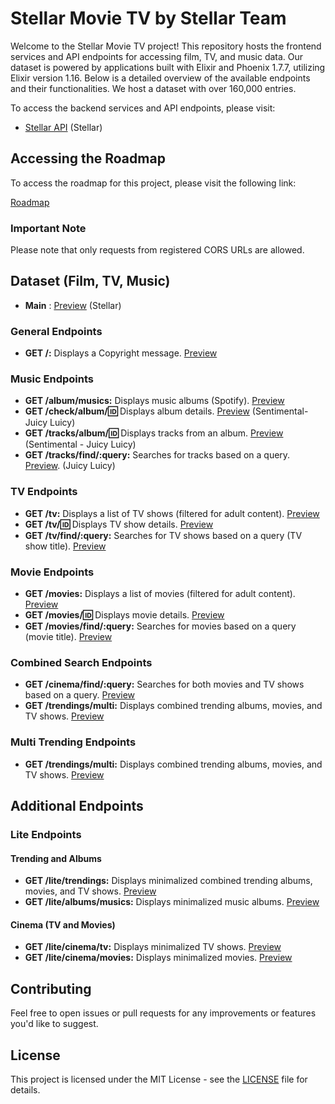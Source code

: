 # Stellar Movie TV by Stellar Team

Welcome to the Stellar Movie TV project! This repository hosts the frontend services and API endpoints for accessing film, TV, and music data. Our dataset is powered by applications built with Elixir and Phoenix 1.7.7, utilizing Elixir version 1.16. Below is a detailed overview of the available endpoints and their functionalities. We host a dataset with over 160,000 entries.

To access the backend services and API endpoints, please visit: 
- [Stellar API](https://stellar.febrian.id/) (Stellar)

## Accessing the Roadmap

To access the roadmap for this project, please visit the following link:

[Roadmap](https://collegeid.github.io/rythym_markmap/)

### Important Note

Please note that only requests from registered CORS URLs are allowed.

## Dataset (Film, TV, Music)
- **Main** : [Preview](https://stellar.febrian.id/) (Stellar)

### General Endpoints

- **GET /:** Displays a Copyright message. [Preview](https://stellar.febrian.id/)
  
### Music Endpoints

- **GET /album/musics:** Displays music albums (Spotify). [Preview](https://stellar.febrian.id/album/musics)
- **GET /check/album/:id:** Displays album details. [Preview](https://stellar.febrian.id/check/album/2lZzryqflrZLO9YDjnlkMz) (Sentimental- Juicy Luicy)
- **GET /tracks/album/:id:** Displays tracks from an album. [Preview](https://stellar.febrian.id/tracks/album/2lZzryqflrZLO9YDjnlkMz) (Sentimental - Juicy Luicy)
- **GET /tracks/find/:query:** Searches for tracks based on a query. [Preview](https://stellar.febrian.id/tracks/find/juicy%20luicy). (Juicy Luicy)

### TV Endpoints

- **GET /tv:** Displays a list of TV shows (filtered for adult content). [Preview](https://stellar.febrian.id/tv)
- **GET /tv/:id:** Displays TV show details. [Preview](https://stellar.febrian.id/tv/1)
- **GET /tv/find/:query:** Searches for TV shows based on a query (TV show title). [Preview](https://stellar.febrian.id/tv/find/breaking)

### Movie Endpoints

- **GET /movies:** Displays a list of movies (filtered for adult content). [Preview](https://stellar.febrian.id/movies)
- **GET /movies/:id:** Displays movie details. [Preview](https://stellar.febrian.id/movies/823464)
- **GET /movies/find/:query:** Searches for movies based on a query (movie title). [Preview](https://stellar.febrian.id/movies/find/inception)

### Combined Search Endpoints

- **GET /cinema/find/:query:** Searches for both movies and TV shows based on a query. [Preview](https://stellar.febrian.id/cinema/find/spiderman%202)
- **GET /trendings/multi:** Displays combined trending albums, movies, and TV shows. [Preview](https://stellar.febrian.id/trendings/multi)

### Multi Trending Endpoints

- **GET /trendings/multi:** Displays combined trending albums, movies, and TV shows. [Preview](https://stellar.febrian.id/trendings/multi)

## Additional Endpoints

### Lite Endpoints

#### Trending and Albums

- **GET /lite/trendings:** Displays minimalized combined trending albums, movies, and TV shows. [Preview](https://stellar.febrian.id/lite/trendings)
- **GET /lite/albums/musics:** Displays minimalized music albums. [Preview](https://stellar.febrian.id/lite/albums/musics)

#### Cinema (TV and Movies)

- **GET /lite/cinema/tv:** Displays minimalized TV shows. [Preview](https://stellar.febrian.id/lite/cinema/tv)
- **GET /lite/cinema/movies:** Displays minimalized movies. [Preview](https://stellar.febrian.id/lite/cinema/movies)

## Contributing

Feel free to open issues or pull requests for any improvements or features you'd like to suggest.

## License

This project is licensed under the MIT License - see the [LICENSE](LICENSE) file for details.
